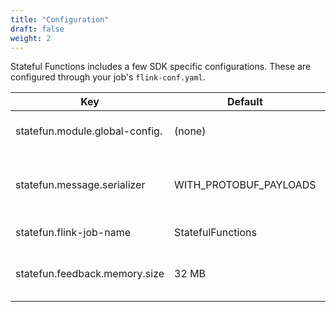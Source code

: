 ```yaml
---
title: "Configuration"
draft: false
weight: 2
---
```


Stateful Functions includes a few SDK specific configurations. These are configured through your job's `flink-conf.yaml`.

| Key                                 | Default                  | Type               | Description                                                                                                                     |
| ----------------------------------- | ------------------------ | ------------------ | ------------------------------------------------------------------------------------------------------------------------------- |
| statefun.module.global-config.<KEY> | (none)                   | String             | Adds the given key/value pair to the Stateful Functions global configuration.                                                   |
| statefun.message.serializer         | WITH_PROTOBUF_PAYLOADS | Message Serializer | he serializer to use for on the wire messages. Options are WITH_PROTOBUF_PAYLOADS, WITH_KRYO_PAYLOADS, WITH_RAW_PAYLOADS. |
| statefun.flink-job-name             | StatefulFunctions        | String             | The name to display in the Flink-UI.                                                                                            |
| statefun.feedback.memory.size       | 32 MB                    | Memory             | TThe number of bytes to use for in memory buffering of the feedback channel, before spilling to disk.                           |

